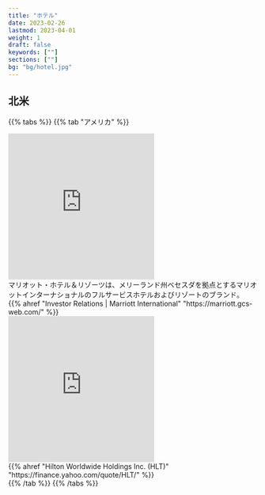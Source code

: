 ```yaml
---
title: "ホテル"
date: 2023-02-26
lastmod: 2023-04-01
weight: 1
draft: false
keywords: [""]
sections: [""]
bg: "bg/hotel.jpg"
---
```



## 北米

{{% tabs  %}}
{{% tab "アメリカ" %}}
<div class="googlemap-if">
<iframe src="https://www.google.com/maps/embed?pb=!4v1677591109448!6m8!1m7!1sP_eQf7U2CqTXoi8RsXdfCA!2m2!1d32.70832504638567!2d-117.1582919898597!3f310.1517542464105!4f22.24476097473118!5f2.8592788054898683" width="295" height="295" style="border:0;" allowfullscreen="" loading="lazy" referrerpolicy="no-referrer-when-downgrade"></iframe>
<div class="description">
マリオット・ホテル＆リゾーツは、メリーランド州ベセスダを拠点とするマリオットインターナショナルのフルサービスホテルおよびリゾートのブランド。
{{% ahref "Investor Relations | Marriott International" "https://marriott.gcs-web.com/" %}}
</div>
</div>
<div class="googlemap-if">
<iframe src="https://www.google.com/maps/embed?pb=!4v1679316860964!6m8!1m7!1sQ3i-2Edu9RfpoWBHHPd6-w!2m2!1d27.94681851138437!2d-82.45786477723004!3f227.63872262640854!4f13.037866880675978!5f0.6190440471642971" width="295" height="295" style="border:0;" allowfullscreen="" loading="lazy" referrerpolicy="no-referrer-when-downgrade"></iframe>
<div class="description">
{{% ahref "Hilton Worldwide Holdings Inc. (HLT)" "https://finance.yahoo.com/quote/HLT/" %}}
</div>
</div>
{{% /tab %}}
{{% /tabs %}}




